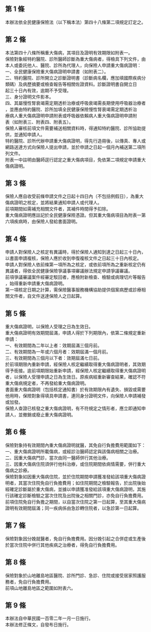 第 1 條
-------
本辦法依全民健康保險法（以下稱本法）第四十八條第二項規定訂定之。

第 2 條
-------
本法第四十八條所稱重大傷病，其項目及證明有效期限如附表一。  
保險對象經特約醫院、診所醫師診斷為重大傷病者，得檢具下列文件，由  
本人或委託他人、醫院、診所為代理人，向保險人申請重大傷病證明：  
一、全民健康保險重大傷病證明申請書（如附表二）。  
二、特約醫院、診所開立之診斷證明書（診斷病名欄，應加填國際疾病分  
    類碼）及病歷摘要或檢查報告等相關佐證資料。診斷證明書自開立日  
    起三十日內有效，逾期不予受理。  
三、身分證明文件影本。  
四、其屬慢性腎衰竭需定期透析治療或呼吸衰竭需長期使用呼吸器治療者  
    ，並應由特約醫院、診所加填全民健康保險慢性腎衰竭需定期透析治  
    療病人重大傷病證明申請附表或呼吸器依賴病人重大傷病證明申請附  
    表（如附表三、附表四、附表五）。  
保險人審核前項文件需要補送相關資料時，得通知特約醫院、診所協助提  
供，並通知申請人。  
特約醫院、診所代辦申請重大傷病證明，得先行造冊後，以傳真、專人或  
網路送達方式向保險人提出申請，並於申請之日起一個月內補送第二項所  
列文件。  
附表一中註明由醫師逕行認定之重大傷病項目，免依第二項規定申請重大  
傷病證明。

第 3 條
-------
保險人應自收受前條申請文件之日起十四日內（不包括例假日），為重大  
傷病證明之核定，並將結果通知申請人或代理人。  
前項期間如需補充相關文件者，其補件時間得予扣除。  
重大傷病證明應註記於全民健康保險憑證。但其重大傷病項目為附表一第  
六項疾病時，由保險人發給書面證明。

第 4 條
-------
申請人對保險人之核定有異議時，得於保險人通知到達之日起三十日內，  
以書面申請複核，保險人應於收到申復複核文件之日起三十日內核定。  
申請人對保險人依前條第一項所為之核定，或依前項所為之重新核定仍有  
異議者，得依全民健康保險爭議事項審議辦法規定申請爭議審議。  
前項爭議審議案件經審定駁回者，應檢附新檢查、檢驗或病理切片等報告  
，始得重新申請重大傷病證明。  
第一項核定日期之計算，需保險醫事服務機構協助提供個案病歷或診療相  
關文件者，自文件送達保險人之日起算。

第 5 條
-------
重大傷病證明，以保險人受理之日為生效日。  
重大傷病證明有效期間屆滿，申請人得於下列期限內，依第二條規定重新  
申請：  
一、有效期間為二年以上者：效期屆滿三個月前。  
二、有效期間為一年或六個月者：效期屆滿一個月前。  
三、有效期間為三個月以下者：效期屆滿七日前。  
於前項期限內重新申請，經保險人核定繼續取得重大傷病證明者，其效期  
得予銜接。逾前項期限始重新申請，經保險人核定繼續取得重大傷病證明  
者，以保險人受理申請之日為生效日。原疾病經重新審查結果，確認不符  
重大傷病規定者，不再發給重大傷病證明。  
書面重大傷病證明（包括核定通知書）於有效期限內有遺失、損毀或需要  
他用時，保險對象得填具申請書，連同身分證明文件，向保險人申請補發  
或加發。  
保險人查證已核發之重大傷病證明，有不符規定之情形者，應立即通知申  
請人，並撤銷或廢止重大傷病證明。

第 6 條
-------
保險對象持有效期間內重大傷病證明就醫，其免自行負擔費用範圍如下：  
一、重大傷病證明所載傷病，或經診治醫師認定與該傷病相關之治療。  
二、因重大傷病門診，當次由同一醫師併行其他治療。  
三、因重大傷病住院須併行他科治療，或住院期間依病情需要，併行重大  
    傷病之診療。  
保險對象如因重大傷病住院，並於住院期間申請獲准發給該項重大傷病證  
明者，其當次住院免自行負擔費用；如住院期間之檢驗報告，於出院後始  
經確定診斷屬於重大傷病，並據以申請獲准發給該項重大傷病證明，其施  
行該確定診斷檢驗之當次住院及出院後之相關門診，亦免自行負擔費用。  
前項住院免自行負擔之期間，以自當次住院之第一日起算，至其重大傷病  
證明有效期間屆滿；同一疾病係由急診轉住院者，以急診第一日起算。

第 7 條
-------
保險對象因分娩就醫者，免自行負擔費用。因分娩引起之合併症或生產後  
於當次住院中併行其他疾病之治療者，得免自行負擔費用。

第 8 條
-------
保險對象於山地離島地區醫院、診所門診、急診、住院或接受居家照護服  
務者，免自行負擔費用。  
前項山地離島地區之範圍如附表六。

第 9 條
-------
本辦法自中華民國一百零二年一月一日施行。  
本辦法修正條文，自發布日施行。

